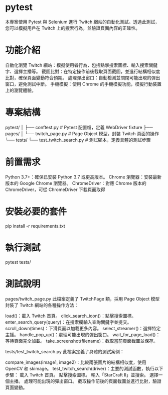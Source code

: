 # pytest

本專案使用 Pytest 與 Selenium 進行 Twitch 網站的自動化測試。透過此測試，您可以模擬用戶在 Twitch 上的搜索行為，並驗證頁面內容的正確性。

# 功能介紹
自動化瀏覽 Twitch 網站：模擬使用者行為，包括點擊搜索圖標、輸入搜索關鍵字、選擇主播等。
截圖比對：在特定操作前後截取頁面截圖，並進行結構相似度比對，確保頁面變動符合預期。
處理彈出窗口：自動檢測並關閉可能出現的彈出窗口，避免測試中斷。
手機模擬：使用 Chrome 的手機模擬功能，模擬行動裝置上的瀏覽體驗。

# 專案結構
pytest/
│
├── conftest.py                  # Pytest 配置檔，定義 WebDriver fixture
├── pages/
│   └── twitch_page.py           # Page Object 模型，封裝 Twitch 頁面的操作
└── tests/
    └── test_twitch_search.py    # 測試腳本，定義具體的測試步驟

# 前置需求
Python 3.7+：確保已安裝 Python 3.7 或更高版本。
Chrome 瀏覽器：安裝最新版本的 Google Chrome 瀏覽器。
ChromeDriver：對應 Chrome 版本的 ChromeDriver，可從 ChromeDriver 下載頁面取得

# 安裝必要的套件
pip install -r requirements.txt

# 執行測試
pytest tests/

# 測試說明
pages/twitch_page.py
此檔案定義了 TwitchPage 類，採用 Page Object 模型封裝了 Twitch 網站的各種操作方法：

load()：載入 Twitch 首頁。
click_search_icon()：點擊搜索圖標。
enter_search_query(query)：在搜索欄輸入查詢關鍵字並提交。
scroll_down(times)：下滑頁面以加載更多內容。
select_streamer()：選擇特定主播。
handle_pop_up()：處理可能出現的彈出窗口。
wait_for_page_load()：等待頁面完全加載。
take_screenshot(filename)：截取當前頁面截圖並保存。

tests/test_twitch_search.py
此檔案定義了具體的測試案例：

compare_images(image1, image2)：比較兩張圖片的結構相似度，使用 OpenCV 和 skimage。
test_twitch_search(driver)：主要的測試函數，執行以下步驟：
載入 Twitch 首頁。
點擊搜索圖標。
輸入「StarCraft II」並搜索。
選擇一個主播。
處理可能出現的彈出窗口。
截取操作前後的頁面截圖並進行比對，驗證頁面變動。